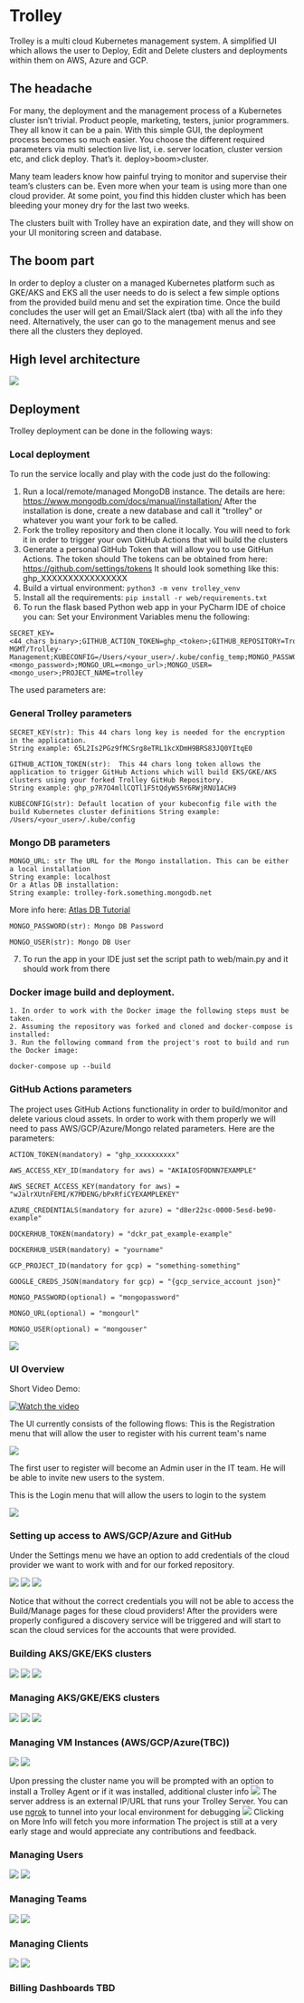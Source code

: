 # Trolley

Trolley is a multi cloud Kubernetes management system. A simplified UI which allows the user to Deploy, Edit and Delete clusters and deployments within them on AWS, Azure and GCP. 

## The headache 
For many, the deployment and the management process of a Kubernetes cluster isn’t trivial. Product people, marketing, testers, junior programmers. They all know it can be a pain. With this simple GUI, the deployment process becomes so much easier. You choose the different required parameters via multi selection live list, i.e. server location, cluster version etc, and click deploy. That’s it. deploy>boom>cluster.

Many team leaders know how painful trying to monitor and supervise their team’s clusters can be. Even more when your team is using more than one cloud provider. At some point, you find this hidden cluster which has been bleeding your money dry for the last two weeks. 

The clusters built with Trolley have an expiration date, and they will show on your UI  monitoring screen and database.

## The boom part
In order to deploy a cluster on a managed Kubernetes platform such as GKE/AKS and EKS all the user needs to do is select a few simple options from the provided build menu and set the expiration time. 
Once the build concludes the user will get an Email/Slack alert (tba) with all the info they need.
Alternatively, the user can go to the management menus and see there all the clusters they deployed.

## High level architecture
![](documentation/trolley_diagram.png)

## Deployment
Trolley deployment can be done in the following ways:

### Local deployment
To run the service locally and play with the code just do the following:
1. Run a local/remote/managed MongoDB instance. The details are here:
https://www.mongodb.com/docs/manual/installation/
After the installation is done, create a new database and call it "trolley" or whatever you want your fork to be called.
2. Fork the trolley repository and then clone it locally.
You will need to fork it in order to trigger your own GitHub Actions that will build the clusters
3. Generate a personal GitHub Token that will allow you to use GitHun Actions. The token should The tokens can be obtained from here:
https://github.com/settings/tokens
It should look something like this: ghp_XXXXXXXXXXXXXXXX
4. Build a virtual environment:
        ```
        python3 -m venv trolley_venv
        ```
5. Install all the requirements:
        ```
        pip install -r web/requirements.txt
        ```
6. To run the flask based Python web app in your PyCharm IDE of choice you can:
Set your Environment Variables menu the following:

```
SECRET_KEY=<44_chars_binary>;GITHUB_ACTION_TOKEN=ghp_<token>;GITHUB_REPOSITORY=Trolley-MGMT/Trolley-Management;KUBECONFIG=/Users/<your_user>/.kube/config_temp;MONGO_PASSWORD=<mongo_password>;MONGO_URL=<mongo_url>;MONGO_USER=<mongo_user>;PROJECT_NAME=trolley
```

The used parameters are:

### General Trolley parameters
```
SECRET_KEY(str): This 44 chars long key is needed for the encryption in the application. 
String example: 65L2Is2PGz9fMCSrg8eTRL1kcXDmH9BRS83JQ0YItqE0
```

```
GITHUB_ACTION_TOKEN(str):  This 44 chars long token allows the application to trigger GitHub Actions which will build EKS/GKE/AKS clusters using your forked Trolley GitHub Repository.
String example: ghp_p7R7O4mllCQTl1F5tQdyWS5Y6RWjRNU1ACH9
```

````
KUBECONFIG(str): Default location of your kubeconfig file with the build Kubernetes cluster definitions String example: /Users/<your_user>/.kube/config
````
### Mongo DB parameters

````
MONGO_URL: str The URL for the Mongo installation. This can be either a local installation
String example: localhost
Or a Atlas DB installation:  
String example: trolley-fork.something.mongodb.net
````
More info here: [Atlas DB Tutorial](https://www.mongodb.com/basics/mongodb-atlas-tutorial)
````
MONGO_PASSWORD(str): Mongo DB Password
````
````
MONGO_USER(str): Mongo DB User
````

7. To run the app in your IDE just set the script path to web/main.py and it should work from there


### Docker image build and deployment.
    
    1. In order to work with the Docker image the following steps must be taken.
    2. Assuming the repository was forked and cloned and docker-compose is installed:
    3. Run the following command from the project's root to build and run the Docker image:

``
docker-compose up --build
``

### GitHub Actions parameters
The project uses GitHub Actions functionality in order to build/monitor and delete various cloud assets.
In order to work with them properly we will need to pass AWS/GCP/Azure/Mongo related parameters.
Here are the parameters:

```
ACTION_TOKEN(mandatory) = "ghp_xxxxxxxxxx"
````    

````    
AWS_ACCESS_KEY_ID(mandatory for aws) = "AKIAIOSFODNN7EXAMPLE"
````
````
AWS_SECRET_ACCESS_KEY(mandatory for aws) = "wJalrXUtnFEMI/K7MDENG/bPxRfiCYEXAMPLEKEY"
````
````
AZURE_CREDENTIALS(mandatory for azure) = "d8er22sc-0000-5esd-be90-example"
````
````
DOCKERHUB_TOKEN(mandatory) = "dckr_pat_example-example"
````
````
DOCKERHUB_USER(mandatory) = "yourname"
````
````
GCP_PROJECT_ID(mandatory for gcp) = "something-something"
````
````
GOOGLE_CREDS_JSON(mandatory for gcp) = "{gcp_service_account json}"
````
````
MONGO_PASSWORD(optional) = "mongopassword"
````
````
MONGO_URL(optional) = "mongourl"
````
````
MONGO_USER(optional) = "mongouser"
````

![](documentation/github_actions_secrets.png)

### UI Overview
Short Video Demo:


[![Watch the video](https://i9.ytimg.com/vi/GHJHqFtwDHc/mq2.jpg?sqp=CMSns6MG&rs=AOn4CLAkfQDCGLI02dkYu2PPDsX8tj3aGg)](https://www.youtube.com/watch?v=GHJHqFtwDHc)


The UI currently consists of the following flows:
This is the Registration menu that will allow the user to register with his current team's name

![](documentation/register.png)

The first user to register will become an Admin user in the IT team.
He will be able to invite new users to the system.

This is the Login menu that will allow the users to login to the system

![](documentation/login.png)

### Setting up access to AWS/GCP/Azure and GitHub
Under the Settings menu we have an option to add credentials of the cloud provider we want to work with and for our forked repository.


![](documentation/aws_settings.png)
![](documentation/gcp_settings.png)
![](documentation/azure_settings.png)

Notice that without the correct credentials you will not be able to access the Build/Manage pages for these cloud providers!
After the providers were properly configured a discovery service will be triggered and will start to scan the cloud services for the accounts that were provided.

### Building AKS/GKE/EKS clusters
![](documentation/build_aks_clusters.png)
![](documentation/build_gke_clusters.png)
![](documentation/build_eks_clusters.png)

### Managing AKS/GKE/EKS clusters
![](documentation/manage_aks.png)
![](documentation/manage_gke.png)
![](documentation/manage_eks.png)

### Managing VM Instances (AWS/GCP/Azure(TBC))
![](documentation/manage_aws_ec2_instances.png)
![](documentation/manage_gcp_vm_instances.png)


Upon pressing the cluster name you will be prompted with an option to install a Trolley Agent or if it was installed, additional cluster info
![](documentation/cluster_install_trolley_agent.png)
The server address is an external IP/URL that runs your Trolley Server. You can use [ngrok](https://ngrok.com/) to tunnel into your local environment for debugging
![](documentation/cluster_additional_info.png)
Clicking on More Info will fetch you more information
The project is still at a very early stage and would appreciate any contributions and feedback.  

### Managing Users
![](documentation/manage_users.png)
![](documentation/add_user.png)

### Managing Teams
![](documentation/manage_teams.png)
![](documentation/add_team.png)

### Managing Clients
![](documentation/manage_clients.png)
![](documentation/add_client.png)


### Billing Dashboards TBD
